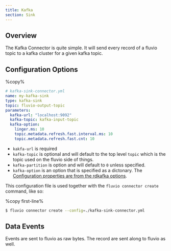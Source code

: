 ```yaml
---
title: Kafka
section: Sink
---
```


## Overview

The Kafka Connector is quite simple. It will send every record of a fluvio topic to a kafka cluster for a given kafka topic.

## Configuration Options

%copy%
```yaml
# kafka-sink-connector.yml
name: my-kafka-sink
type: kafka-sink
topic: fluvio-output-topic
parameters:
  kafka-url: "localhost:9092"
  kafka-topic: kafka-input-topic
  kafka-option:
    linger.ms: 10
    topic.metadata.refresh.fast.interval.ms: 10
    topic.metadata.refresh.fast.cnt: 10
```

* `kakfa-url` is required
* `kafka-topic` is optional and will default to the top level `topic` which is
the topic used on the fluvio side of things.
* `kafka-partition` is option and will default to `0` unless specified.
* `kafka-option` is an option that is specified as a dictonary. The [Configuration
properties are from the rdkafka
options](https://github.com/edenhill/librdkafka/blob/b171d8f411a981c7604a79777ce10245f05280dd/CONFIGURATION.md).

This configuration file is used together with the `fluvio connector create` command, like so:

%copy first-line%
```bash
$ fluvio connector create --config=./kafka-sink-connector.yml
```

## Data Events

Events are sent to fluvio as raw bytes. The record are sent along to fluvio as well.
